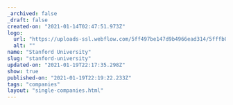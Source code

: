 ```yaml
---
_archived: false
_draft: false
created-on: "2021-01-14T02:47:51.973Z"
logo:
  url: "https://uploads-ssl.webflow.com/5ff497be147d9b4966ead314/5fffb0d21eb674fe6d482e5b_stanforduniversity.jpg"
  alt: ""
name: "Stanford University"
slug: "stanford-university"
updated-on: "2021-01-19T22:17:35.298Z"
show: true
published-on: "2021-01-19T22:19:22.233Z"
tags: "companies"
layout: "single-companies.html"
---
```



